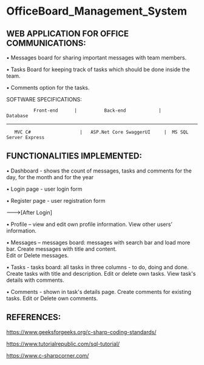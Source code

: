 # OfficeBoard_Management_System



  WEB APPLICATION FOR OFFICE COMMUNICATIONS:
 ------------------------------------------
•	Messages board for sharing important messages with team members.

•	Tasks Board for keeping track of tasks which should be done inside the team.

•	Comments option for the tasks.

 
 SOFTWARE SPECIFICATIONS:
  
              Front-end	     |          Back-end	        |      Database 
---------------------------------------------------------------------------------------
       MVC C#	               |   ASP.Net Core SwaggerUI	  |  MS SQL Server Express
       

 FUNCTIONALITIES IMPLEMENTED:
---------------------------

•	Dashboard - shows the count of messages, tasks and comments for the day, for the month and for the year

•	Login page - user login form

•	Register page - user registration form


 --->[After Login]
 
•	Profile – view and edit own profile information.
                  View other users’ information.
                 
                
•	Messages – messages board: messages with search bar and load more bar. 
                   Create messages with title and content.    
	           Edit or Delete messages.
		   
             
• Tasks - tasks board: all tasks in three columns - to do, doing and done.
          Create tasks with title and description.
          Edit or delete own tasks.
          View task's details with comments.
	  
          
• Comments - shown in task's details page.
            Create comments for existing tasks.
            Edit or Delete own comments.
            
            
 REFERENCES:
 ----------
 https://www.geeksforgeeks.org/c-sharp-coding-standards/ 
 
 https://www.tutorialrepublic.com/sql-tutorial/
 
 https://www.c-sharpcorner.com/
            

